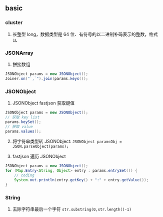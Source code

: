 ## basic

### cluster

1. 长整型 long，数据类型是 64 位、有符号的以二进制补码表示的整数，格式 `1L`

### JSONArray

1. 拼接数组

```java
JSONObject params = new JSONObject();
Joiner.on("`,`").join(params.keys());
```

### JSONObject

1. JSONObject fastjson 获取键值

```java
JSONObject params = new JSONObject();
// 获取 key list
params.keySet();
// 获取 value
params.values();
```

2. 将字符串类型转 JSONObject: `JSONObject paramsObj = JSON.parseObject(params);`

3. fastjson 遍历 JSONObject

```java
JSONObject params = new JSONObject();
for (Map.Entry<String, Object> entry : params.entrySet()) {
    // coding
    System.out.println(entry.getKey() + ":" + entry.getValue());
}
```

### String

1. 去除字符串最后一个字符 `str.substring(0,str.length()-1)`
